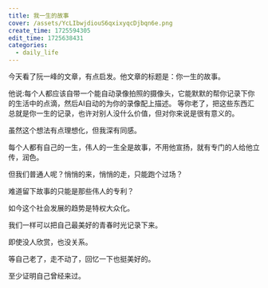 ```yaml
---
title: 我一生的故事
cover: /assets/YcLIbwjdiouS6qxixyqcDjbqn6e.png
create_time: 1725594305
edit_time: 1725638431
categories:
  - daily_life
---
```



今天看了阮一峰的文章，有点启发。他文章的标题是：你一生的故事。

他说:每个人都应该自带一个能自动录像拍照的摄像头，它能默默的帮你记录下你的生活中的点滴，然后AI自动的为你的录像配上描述。 等你老了，把这些东西汇总就是你一生的记录，也许对别人没什么价值，但对你来说是很有意义的。 

虽然这个想法有点理想化，但我深有同感。

每个人都有自己的一生，伟人的一生全是故事，不用他宣扬，就有专门的人给他立传，润色。

但我们普通人呢？悄悄的来，悄悄的走，只能跑个过场？

难道留下故事的只能是那些伟人的专利？

如今这个社会发展的趋势是特权大众化。 

我们一样可以把自己最美好的青春时光记录下来。

即使没人欣赏，也没关系。

等自己老了，走不动了，回忆一下也挺美好的。

至少证明自己曾经来过。

